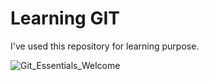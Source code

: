 # Learning GIT
I've used this repository for learning purpose.

![Git_Essentials_Welcome](https://user-images.githubusercontent.com/120474799/211715418-2eb8de02-9ee3-443b-97b6-e8ee8595c428.png)
